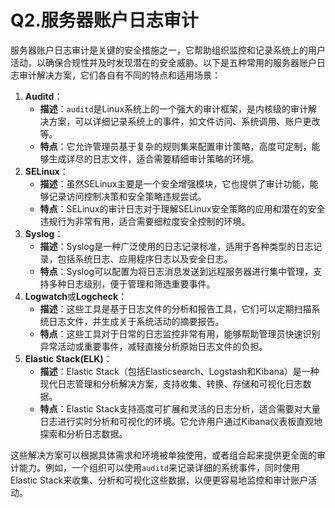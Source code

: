# Q2.服务器账户日志审计

服务器账户日志审计是关键的安全措施之一，它帮助组织监控和记录系统上的用户活动，以确保合规性并及时发现潜在的安全威胁。以下是五种常用的服务器账户日志审计解决方案，它们各自有不同的特点和适用场景：

1. **Auditd**：
   - **描述**：`auditd`是Linux系统上的一个强大的审计框架，是内核级的审计解决方案，可以详细记录系统上的事件，如文件访问、系统调用、账户更改等。
   - **特点**：它允许管理员基于复杂的规则集来配置审计策略，高度可定制，能够生成详尽的日志文件，适合需要精细审计策略的环境。
2. **SELinux**：
   - **描述**：虽然SELinux主要是一个安全增强模块，它也提供了审计功能，能够记录访问控制决策和安全策略违规尝试。
   - **特点**：SELinux的审计日志对于理解SELinux安全策略的应用和潜在的安全违规行为非常有用，适合需要细粒度安全控制的环境。
3. **Syslog**：
   - **描述**：Syslog是一种广泛使用的日志记录标准，适用于各种类型的日志记录，包括系统日志、应用程序日志以及安全日志。
   - **特点**：Syslog可以配置为将日志消息发送到远程服务器进行集中管理，支持多种日志级别，便于管理和筛选重要事件。
4. **Logwatch**或**Logcheck**：
   - **描述**：这些工具是基于日志文件的分析和报告工具，它们可以定期扫描系统日志文件，并生成关于系统活动的摘要报告。
   - **特点**：这些工具对于日常的日志监控非常有用，能够帮助管理员快速识别异常活动或重要事件，减轻直接分析原始日志文件的负担。
5. **Elastic Stack(ELK)**：
   - **描述**：Elastic Stack（包括Elasticsearch、Logstash和Kibana）是一种现代日志管理和分析解决方案，支持收集、转换、存储和可视化日志数据。
   - **特点**：Elastic Stack支持高度可扩展和灵活的日志分析，适合需要对大量日志进行实时分析和可视化的环境。它允许用户通过Kibana仪表板直观地探索和分析日志数据。

这些解决方案可以根据具体需求和环境被单独使用，或者组合起来提供更全面的审计能力。例如，一个组织可以使用`auditd`来记录详细的系统事件，同时使用Elastic Stack来收集、分析和可视化这些数据，以便更容易地监控和审计账户活动。